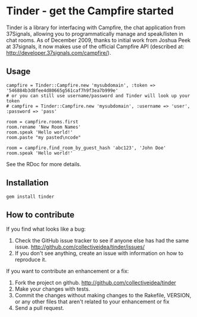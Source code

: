 # Tinder - get the Campfire started

Tinder is a library for interfacing with Campfire, the chat application from 37Signals, allowing you to programmatically manage and speak/listen in chat rooms.  As of December 2009, thanks to initial work from Joshua Peek at 37signals, it now makes use of the official Campfire API (described at: http://developer.37signals.com/campfire/).

## Usage

    campfire = Tinder::Campfire.new 'mysubdomain', :token => '546884b3d8fee4d80665g561caf7h9f3ea7b999e'
    # or you can still use username/password and Tinder will look up your token
    # campfire = Tinder::Campfire.new 'mysubdomain', :username => 'user', :password => 'pass'
  
    room = campfire.rooms.first
    room.rename 'New Room Names'
    room.speak 'Hello world!'
    room.paste "my pasted\ncode"

    room = campfire.find_room_by_guest_hash 'abc123', 'John Doe'
    room.speak 'Hello world!'
  
See the RDoc for more details.

## Installation

    gem install tinder
  
## How to contribute

If you find what looks like a bug:

1. Check the GitHub issue tracker to see if anyone else has had the same issue.
   http://github.com/collectiveidea/tinder/issues/
2. If you don't see anything, create an issue with information on how to reproduce it.

If you want to contribute an enhancement or a fix:

1. Fork the project on github.
   http://github.com/collectiveidea/tinder
2. Make your changes with tests.
3. Commit the changes without making changes to the Rakefile, VERSION, or any other files that aren't related to your enhancement or fix
4. Send a pull request.
